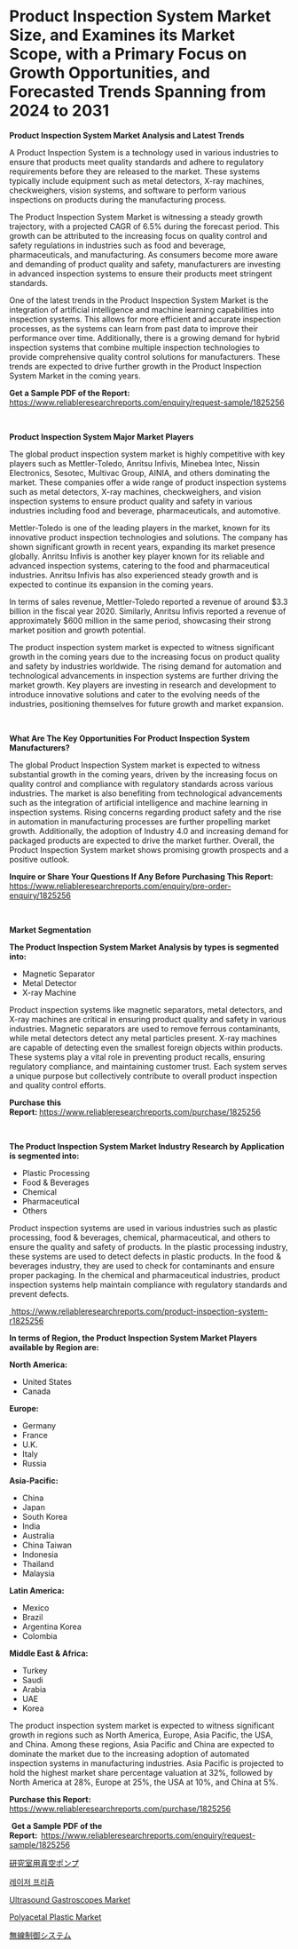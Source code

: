 <p><h1>Product Inspection System Market Size, and Examines its Market Scope, with a Primary Focus on Growth Opportunities, and Forecasted Trends Spanning from 2024 to 2031</h1></p><p><strong>Product Inspection System Market Analysis and Latest Trends</strong></p>
<p><p>A Product Inspection System is a technology used in various industries to ensure that products meet quality standards and adhere to regulatory requirements before they are released to the market. These systems typically include equipment such as metal detectors, X-ray machines, checkweighers, vision systems, and software to perform various inspections on products during the manufacturing process.</p><p>The Product Inspection System Market is witnessing a steady growth trajectory, with a projected CAGR of 6.5% during the forecast period. This growth can be attributed to the increasing focus on quality control and safety regulations in industries such as food and beverage, pharmaceuticals, and manufacturing. As consumers become more aware and demanding of product quality and safety, manufacturers are investing in advanced inspection systems to ensure their products meet stringent standards.</p><p>One of the latest trends in the Product Inspection System Market is the integration of artificial intelligence and machine learning capabilities into inspection systems. This allows for more efficient and accurate inspection processes, as the systems can learn from past data to improve their performance over time. Additionally, there is a growing demand for hybrid inspection systems that combine multiple inspection technologies to provide comprehensive quality control solutions for manufacturers. These trends are expected to drive further growth in the Product Inspection System Market in the coming years.</p></p>
<p><strong>Get a Sample PDF of the Report:&nbsp;</strong> <a href="https://www.reliableresearchreports.com/enquiry/request-sample/1825256">https://www.reliableresearchreports.com/enquiry/request-sample/1825256</a></p>
<p>&nbsp;</p>
<p><strong>Product Inspection System Major Market Players</strong></p>
<p><p>The global product inspection system market is highly competitive with key players such as Mettler-Toledo, Anritsu Infivis, Minebea Intec, Nissin Electronics, Sesotec, Multivac Group, AINIA, and others dominating the market. These companies offer a wide range of product inspection systems such as metal detectors, X-ray machines, checkweighers, and vision inspection systems to ensure product quality and safety in various industries including food and beverage, pharmaceuticals, and automotive.</p><p>Mettler-Toledo is one of the leading players in the market, known for its innovative product inspection technologies and solutions. The company has shown significant growth in recent years, expanding its market presence globally. Anritsu Infivis is another key player known for its reliable and advanced inspection systems, catering to the food and pharmaceutical industries. Anritsu Infivis has also experienced steady growth and is expected to continue its expansion in the coming years.</p><p>In terms of sales revenue, Mettler-Toledo reported a revenue of around $3.3 billion in the fiscal year 2020. Similarly, Anritsu Infivis reported a revenue of approximately $600 million in the same period, showcasing their strong market position and growth potential.</p><p>The product inspection system market is expected to witness significant growth in the coming years due to the increasing focus on product quality and safety by industries worldwide. The rising demand for automation and technological advancements in inspection systems are further driving the market growth. Key players are investing in research and development to introduce innovative solutions and cater to the evolving needs of the industries, positioning themselves for future growth and market expansion.</p></p>
<p>&nbsp;</p>
<p><strong>What Are The Key Opportunities For Product Inspection System Manufacturers?</strong></p>
<p><p>The global Product Inspection System market is expected to witness substantial growth in the coming years, driven by the increasing focus on quality control and compliance with regulatory standards across various industries. The market is also benefiting from technological advancements such as the integration of artificial intelligence and machine learning in inspection systems. Rising concerns regarding product safety and the rise in automation in manufacturing processes are further propelling market growth. Additionally, the adoption of Industry 4.0 and increasing demand for packaged products are expected to drive the market further. Overall, the Product Inspection System market shows promising growth prospects and a positive outlook.</p></p>
<p><strong>Inquire or Share Your Questions If Any Before Purchasing This Report:</strong> <a href="https://www.reliableresearchreports.com/enquiry/pre-order-enquiry/1825256">https://www.reliableresearchreports.com/enquiry/pre-order-enquiry/1825256</a></p>
<p>&nbsp;</p>
<p><strong>Market Segmentation</strong></p>
<p><strong>The Product Inspection System Market Analysis by types is segmented into:</strong></p>
<p><ul><li>Magnetic Separator</li><li>Metal Detector</li><li>X-ray Machine</li></ul></p>
<p><p>Product inspection systems like magnetic separators, metal detectors, and X-ray machines are critical in ensuring product quality and safety in various industries. Magnetic separators are used to remove ferrous contaminants, while metal detectors detect any metal particles present. X-ray machines are capable of detecting even the smallest foreign objects within products. These systems play a vital role in preventing product recalls, ensuring regulatory compliance, and maintaining customer trust. Each system serves a unique purpose but collectively contribute to overall product inspection and quality control efforts.</p></p>
<p><strong>Purchase this Report:&nbsp;</strong><a href="https://www.reliableresearchreports.com/purchase/1825256">https://www.reliableresearchreports.com/purchase/1825256</a></p>
<p>&nbsp;</p>
<p><strong>The Product Inspection System Market Industry Research by Application is segmented into:</strong></p>
<p><ul><li>Plastic Processing</li><li>Food & Beverages</li><li>Chemical</li><li>Pharmaceutical</li><li>Others</li></ul></p>
<p><p>Product inspection systems are used in various industries such as plastic processing, food & beverages, chemical, pharmaceutical, and others to ensure the quality and safety of products. In the plastic processing industry, these systems are used to detect defects in plastic products. In the food & beverages industry, they are used to check for contaminants and ensure proper packaging. In the chemical and pharmaceutical industries, product inspection systems help maintain compliance with regulatory standards and prevent defects.</p></p>
<p><a href="https://www.reliableresearchreports.com/product-inspection-system-r1825256">&nbsp;https://www.reliableresearchreports.com/product-inspection-system-r1825256</a></p>
<p><strong>In terms of Region, the Product Inspection System Market Players available by Region are:</strong></p>
<p>
    <p> <strong> North America: </strong>
        <ul>
            <li>United States</li>
            <li>Canada</li>
        </ul>
        </p> 
    <p> <strong> Europe: </strong>
        <ul>
            <li>Germany</li>
            <li>France</li>
            <li>U.K.</li>
            <li>Italy</li>
            <li>Russia</li>
        </ul>
        </p> 
    <p> <strong> Asia-Pacific: </strong>
        <ul>
            <li>China</li>
            <li>Japan</li>
            <li>South Korea</li>
            <li>India</li>
            <li>Australia</li>
            <li>China Taiwan</li>
            <li>Indonesia</li>
            <li>Thailand</li>
            <li>Malaysia</li>
        </ul>
        </p> 
    <p> <strong> Latin America: </strong>
        <ul>
            <li>Mexico</li>
            <li>Brazil</li>
            <li>Argentina Korea</li>
            <li>Colombia</li>
        </ul>
        </p> 
    <p> <strong> Middle East & Africa: </strong>
        <ul>
            <li>Turkey</li>
            <li>Saudi</li>
            <li>Arabia</li>
            <li>UAE</li>
            <li>Korea</li>
        </ul>
    </p>
    </p>
<p><p>The product inspection system market is expected to witness significant growth in regions such as North America, Europe, Asia Pacific, the USA, and China. Among these regions, Asia Pacific and China are expected to dominate the market due to the increasing adoption of automated inspection systems in manufacturing industries. Asia Pacific is projected to hold the highest market share percentage valuation at 32%, followed by North America at 28%, Europe at 25%, the USA at 10%, and China at 5%.</p></p>
<p><strong>Purchase this Report: </strong><a href="https://www.reliableresearchreports.com/purchase/1825256">https://www.reliableresearchreports.com/purchase/1825256</a></p>
<p>&nbsp;<strong>Get a Sample PDF of the Report:&nbsp;&nbsp;</strong><a href="https://www.reliableresearchreports.com/enquiry/request-sample/1825256">https://www.reliableresearchreports.com/enquiry/request-sample/1825256</a></p>
<p><strong></strong></p>
<p><p><a href="https://github.com/vtbvgl20191192/Market-Research-Report-List-1/blob/main/698549341548.md">研究室用真空ポンプ</a></p><p><a href="https://medium.com/@brionnaboyle/%EB%A0%88%EC%9D%B4%EC%A0%80-%ED%94%84%EB%A6%AC%EC%A6%98-%EC%8B%9C%EC%9E%A5-%EB%B6%84%EC%84%9D-%EA%B7%B8-cagr-%EC%8B%9C%EC%9E%A5-%EC%84%B8%EB%B6%84%ED%99%94-%EB%B0%8F-%EA%B8%80%EB%A1%9C%EB%B2%8C-%EC%82%B0%EC%97%85-%EA%B0%9C%EC%9A%94-dc553bc10e79">레이저 프리즘</a></p><p><a href="https://medium.com/@daveblock08/analyzing-ultrasound-gastroscopes-market-global-industry-perspective-and-forecast-2024-to-2031-78705bfe0462">Ultrasound Gastroscopes Market</a></p><p><a href="https://issuu.com/reportprime-2/docs/polyacetal-plastic-market-size-2030.pptx">Polyacetal Plastic Market</a></p><p><a href="https://medium.com/@kyaorris56456/%E3%83%A9%E3%82%B8%E3%82%AA%E3%82%B3%E3%83%B3%E3%83%88%E3%83%AD%E3%83%BC%E3%83%AB%E3%82%B7%E3%82%B9%E3%83%86%E3%83%A0%E5%B8%82%E5%A0%B4%E3%81%AF-%E5%B8%82%E5%A0%B4%E3%82%B7%E3%82%A7%E3%82%A2-%E5%B8%82%E5%A0%B4%E3%83%88%E3%83%AC%E3%83%B3%E3%83%89-%E3%81%8A%E3%82%88%E3%81%B3%E5%B8%82%E5%A0%B4%E6%88%90%E9%95%B7%E3%81%AB%E9%96%A2%E3%81%99%E3%82%8B%E6%83%85%E5%A0%B1%E3%82%92%E6%8F%90%E4%BE%9B%E3%81%97%E3%81%BE%E3%81%99-0b6c260e3943">無線制御システム</a></p></p>